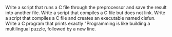 Write a script that runs a C file through the preprocessor and save the result into another file.
Write a script that compiles a C file but does not link.
Write a script that compiles a C file and creates an executable named cisfun.
Write a C program that prints exactly "Programming is like building a multilingual puzzle, followed by a new line.
